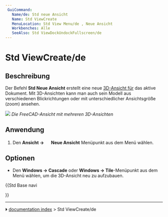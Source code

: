 ```yaml
---
 GuiCommand:
   Name/de: Std neue Ansicht
   Name: Std ViewCreate
   MenuLocation: Std View Menu/de , Neue Ansicht‏‎
   Workbenches: Alle
   SeeAlso: Std ViewDockUndockFullscreen/de
---
```


# Std ViewCreate/de

## Beschreibung

Der Befehl **Std Neue Ansicht** erstellt eine neue [3D-Ansicht für](3D_view/de.md) das aktive Dokument. Mit 3D-Ansichten kann man auch sein Modell aus verschiedenen Blickrichtungen oder mit unterschiedlicher Ansichtsgröße (zoom) ansehen.

![](images/ViewCreate1.png ) 
*Die FreeCAD-Ansicht mit mehreren 3D-Ansichten*

## Anwendung

1.  Den **Ansicht → <img src="images/Std_ViewCreate.svg" width=16px> Neue Ansicht** Menüpunkt aus dem Menü wählen.

## Optionen

-   Den **Windows → Cascade** oder **Windows → Tile**-Menüpunkt aus dem Menü wählen, um die 3D-Ansicht neu zu aufzubauen.





{{Std Base navi

}}



---
⏵ [documentation index](../README.md) > Std ViewCreate/de
